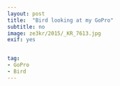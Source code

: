 ```yaml
---
layout: post
title:  "Bird looking at my GoPro"
subtitle: no
image: ze3kr/2015/_KR_7613.jpg
exif: yes


tag: 
- GoPro
- Bird
---
```


